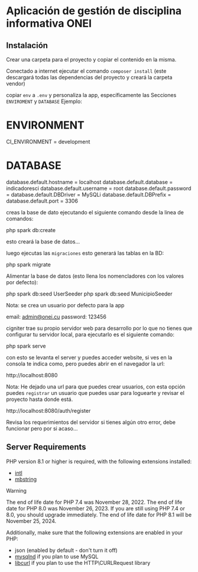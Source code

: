 # Aplicación de gestión de disciplina informativa ONEI

## Instalación

Crear una carpeta para el proyecto y copiar el contenido en la misma.

Conectado a internet ejecutar el comando `composer install` (este descargará todas las dependencias del proyecto y creará la carpeta vendor)

copiar `env` a `.env` y personaliza la app, específicamente las Secciones `ENVIROMENT` y `DATABASE` Ejemplo:

# ENVIRONMENT
CI_ENVIRONMENT = development

# DATABASE
database.default.hostname = localhost
database.default.database = indicadoresci
database.default.username = root
database.default.password = 
database.default.DBDriver = MySQLi
database.default.DBPrefix =
database.default.port = 3306

creas la base de dato ejecutando el siguiente comando desde la linea de comandos:

php spark db:create

esto creará la base de datos...

luego ejecutas las `migraciones` esto generará las tablas en la BD:

php spark migrate

Alimentar la base de datos (esto llena los nomencladores con los valores por defecto):

php spark db:seed UserSeeder
php spark db:seed MunicipioSeeder

Nota: se crea un usuario por defecto para la app

email: admin@onei.cu
password: 123456

cigniter trae su propio servidor web para desarrollo por lo que no tienes que configurar tu servidor local, para ejecutarlo es el siguiente comando:

php spark serve

con esto se levanta el server y puedes acceder website, si ves en la consola te indica como, pero puedes abrir en el navegador la url:

http://localhost:8080


Nota: He dejado una url para que puedes crear usuarios, con esta opción puedes `registrar` un usuario que puedes usar para loguearte y revisar el proyecto hasta donde está.


http://localhost:8080/auth/register


Revisa los requerimientos del servidor si tienes algún otro error, debe funcionar pero por si acaso...

## Server Requirements

PHP version 8.1 or higher is required, with the following extensions installed:

- [intl](http://php.net/manual/en/intl.requirements.php)
- [mbstring](http://php.net/manual/en/mbstring.installation.php)

> [!WARNING]
> The end of life date for PHP 7.4 was November 28, 2022.
> The end of life date for PHP 8.0 was November 26, 2023.
> If you are still using PHP 7.4 or 8.0, you should upgrade immediately.
> The end of life date for PHP 8.1 will be November 25, 2024.

Additionally, make sure that the following extensions are enabled in your PHP:

- json (enabled by default - don't turn it off)
- [mysqlnd](http://php.net/manual/en/mysqlnd.install.php) if you plan to use MySQL
- [libcurl](http://php.net/manual/en/curl.requirements.php) if you plan to use the HTTP\CURLRequest library
